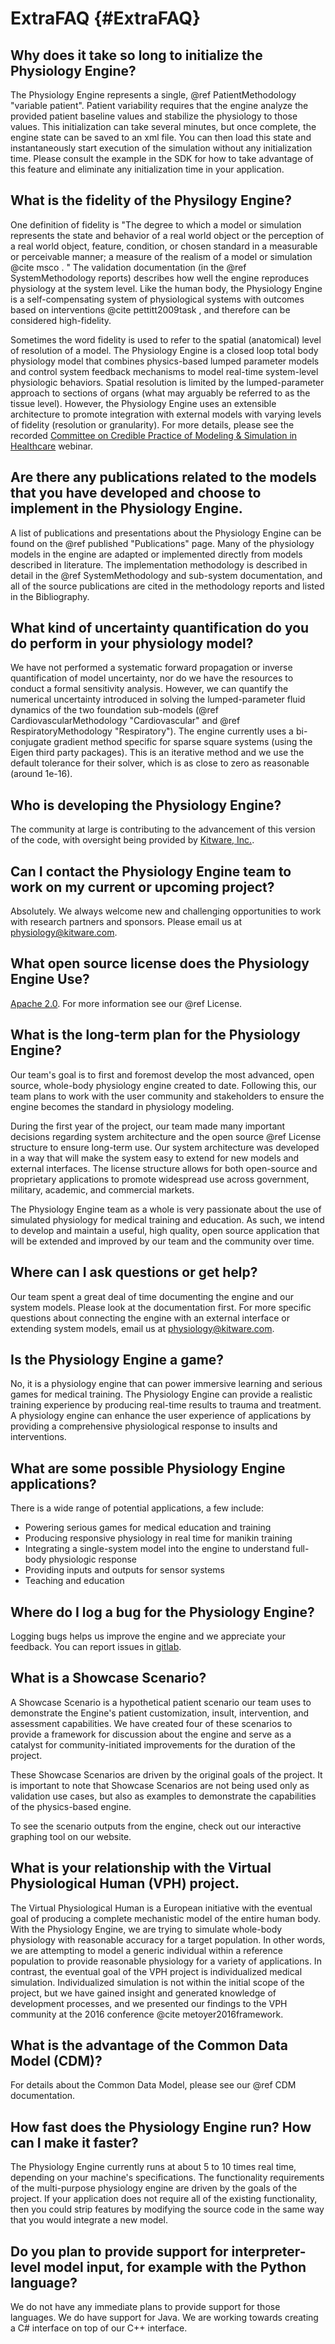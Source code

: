 ExtraFAQ {#ExtraFAQ}
============

## Why does it take so long to initialize the Physiology Engine?
The Physiology Engine represents a single, @ref PatientMethodology "variable patient". 
Patient variability requires that the engine analyze the provided patient baseline values and stabilize the physiology to those values. 
This initialization can take several minutes, but once complete, the engine state can be saved to an xml file.
You can then load this state and instantaneously start execution of the simulation without any initialization time.
Please consult the example in the SDK for how to take advantage of this feature and eliminate any initialization time in your application.

## What is the fidelity of the Physilogy Engine?
One definition of fidelity is "The degree to which a model or simulation represents the state and 
behavior of a real world object or the perception of a real world object, feature, condition, or chosen 
standard in a measurable or perceivable manner; a measure of the realism of a model or simulation @cite msco . " 
The validation documentation (in the @ref SystemMethodology reports) describes how well the engine 
reproduces physiology at the system level. Like the human body, the Physiology Engine is a self-compensating system of 
physiological systems with outcomes based on interventions @cite pettitt2009task , and therefore can be considered high-fidelity.

Sometimes the word fidelity is used to refer to the spatial (anatomical) level of resolution of a model. 
The Physiology Engine is a closed loop 
total body physiology model that combines physics-based lumped parameter models 
and control system feedback mechanisms to model real-time system-level 
physiologic behaviors. Spatial resolution is limited by the lumped-parameter approach 
to sections of organs (what may arguably be referred to as the tissue level). However, the Physiology Engine
uses an extensible architecture to promote integration with external models with varying levels of 
fidelity (resolution or granularity). For more details, please see the recorded [Committee on Credible Practice of Modeling & Simulation 
in Healthcare](https://simtk.org/projects/cpms/ "CPMS") webinar.

## Are there any publications related to the models that you have developed and choose to implement in the Physiology Engine.
A list of publications and presentations about the Physiology Engine can be found on the @ref published "Publications" page. 
Many of the physiology models in the engine are adapted or implemented directly from models described in literature. 
The implementation methodology is described in detail in the @ref SystemMethodology and sub-system documentation, and 
all of the source publications are cited in the methodology reports and listed in the Bibliography.

## What kind of uncertainty quantification do you do perform in your physiology model?
We have not performed a systematic forward propagation or inverse quantification of model uncertainty, 
nor do we have the resources to conduct a formal sensitivity analysis. However, we can quantify the numerical 
uncertainty introduced in solving the lumped-parameter fluid dynamics of the two foundation sub-models 
(@ref CardiovascularMethodology "Cardiovascular" and @ref RespiratoryMethodology "Respiratory"). The engine currently uses a bi-conjugate 
gradient method specific for sparse square systems (using the Eigen third party packages). This is an 
iterative method and we use the default tolerance for their solver, which is as close to zero as reasonable (around 1e-16). 

## Who is developing the Physiology Engine?
The community at large is contributing to the advancement of this version of the code, with oversight being provided by <a href="https://www.kitware.com/">Kitware, Inc.</a>.  

## Can I contact the Physiology Engine team to work on my current or upcoming project?
Absolutely. We always welcome new and challenging opportunities to 
work with research partners and sponsors. Please email us at physiology@kitware.com.

## What open source license does the Physiology Engine Use?
<a href="https://www.apache.org/licenses/LICENSE-2.0.html">Apache 2.0</a>. For more information see our @ref License.

## What is the long-term plan for the Physiology Engine?
Our team's goal is to first and foremost develop the most advanced, 
open source, whole-body physiology engine created to date. Following this,
our team plans to work with the user community and stakeholders to ensure 
the engine becomes the standard in physiology modeling.

During the first year of the project, our team made many important decisions 
regarding system architecture and the open source @ref License structure to ensure 
long-term use. Our system architecture was developed in a way that will make 
the system easy to extend for new models and external interfaces. The license 
structure allows for both open-source and proprietary applications to promote 
widespread use across government, military, academic, and commercial markets.

The Physiology Engine team as a whole is very passionate about the use of simulated 
physiology for medical training and education. As such, we intend to develop 
and maintain a useful, high quality, open source application that will be 
extended and improved by our team and the community over time.

## Where can I ask questions or get help?
Our team spent a great deal of time documenting the engine and our 
system models. Please look at the documentation first. For more specific questions about connecting the engine 
with an external interface or extending system models, email us at physiology@kitware.com.

## Is the Physiology Engine a game?
No, it is a physiology engine that can power immersive 
learning and serious games for medical training. The Physiology 
Engine can provide a realistic training experience by producing real-time 
results to trauma and treatment. A physiology engine can enhance the user experience of applications 
by providing a comprehensive physiological response to insults and interventions.

## What are some possible Physiology Engine applications?
There is a wide range of potential applications, a few include:
- Powering serious games for medical education and training
- Producing responsive physiology in real time for manikin training
- Integrating a single-system model into the engine to understand full-body physiologic response
- Providing inputs and outputs for sensor systems
- Teaching and education
	
## Where do I log a bug for the Physiology Engine?
Logging bugs helps us improve the engine and we appreciate your 
feedback. You can report issues in <a href="https://gitlab.kitware.com/physiology/engine/issues">gitlab</a>.

## What is a Showcase Scenario?
A Showcase Scenario is a hypothetical patient scenario our team uses to 
demonstrate the Engine's patient customization, insult, intervention, 
and assessment capabilities. We have created four of these scenarios to provide a 
framework for discussion about the engine and serve as a catalyst for 
community-initiated improvements for the duration of the project.

These Showcase Scenarios are driven by the original goals of the project. 
It is important to note that Showcase Scenarios are not being used only as 
validation use cases, but also as examples to demonstrate the capabilities 
of the physics-based engine.

To see the scenario outputs from the engine, check out our interactive graphing 
tool on our website.

## What is your relationship with the Virtual Physiological Human (VPH) project.
The Virtual Physiological Human is a European initiative with the eventual goal of producing a complete 
mechanistic model of the entire human body. With the Physiology Engine, we are trying to simulate whole-body physiology 
with reasonable accuracy for a target population. In other words, we are attempting to model a generic 
individual within a reference population to provide reasonable physiology for a variety of applications. 
In contrast, the eventual goal of the VPH project is individualized 
medical simulation. Individualized simulation is not within the initial scope of the project, 
but we have gained insight and generated knowledge of development processes, and we presented our findings 
to the VPH community at the 2016 conference @cite metoyer2016framework.

## What is the advantage of the Common Data Model (CDM)?
For details about the Common Data Model, please see our @ref CDM documentation.

## How fast does the Physiology Engine run? How can I make it faster?
The Physiology Engine currently runs at about 5 to 10 times real time, depending on your machine's specifications. The functionality requirements of the multi-purpose physiology 
engine are driven by the goals of the project. If your application does not require all of the existing functionality, 
then you could strip features by modifying the source code in the same way that you would integrate a new model.

## Do you plan to provide support for interpreter-level model input, for example with the Python language?
We do not have any immediate plans to provide support for those languages. 
We do have support for Java. We are working towards creating a C# interface on top of our C++ interface.

